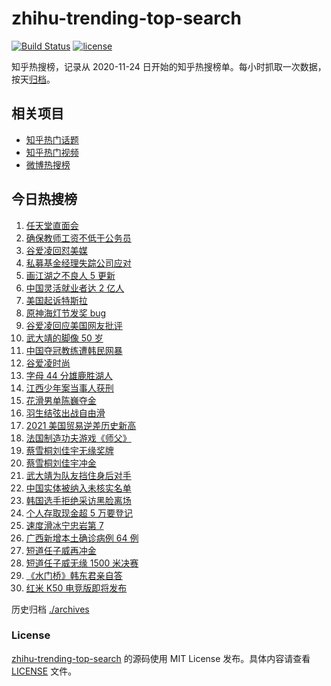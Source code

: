 # zhihu-trending-top-search

[![Build Status](https://github.com/justjavac/zhihu-trending-top-search/workflows/ci/badge.svg?branch=main)](https://github.com/justjavac/zhihu-trending-top-search/actions)
[![license](https://img.shields.io/github/license/justjavac/zhihu-trending-top-search)](https://github.com/justjavac/zhihu-trending-top-search/blob/main/LICENSE)

知乎热搜榜，记录从 2020-11-24 日开始的知乎热搜榜单。每小时抓取一次数据，按天[归档](./archives)。

## 相关项目

- [知乎热门话题](https://github.com/justjavac/zhihu-trending-hot-questions)
- [知乎热门视频](https://github.com/justjavac/zhihu-trending-hot-video)
- [微博热搜榜](https://github.com/justjavac/weibo-trending-hot-search)

## 今日热搜榜

<!-- BEGIN -->
<!-- 最后更新时间 Thu Feb 10 2022 15:12:19 GMT+0800 (China Standard Time) -->

1. [任天堂直面会](https://www.zhihu.com/search?q=任天堂)
1. [确保教师工资不低于公务员](https://www.zhihu.com/search?q=确保教师工资不低于公务员)
1. [谷爱凌回怼美媒](https://www.zhihu.com/search?q=谷爱凌回怼美媒)
1. [私募基金经理失踪公司应对](https://www.zhihu.com/search?q=私募基金经理失踪)
1. [画江湖之不良人 5 更新](https://www.zhihu.com/search?q=画江湖)
1. [中国灵活就业者达 2 亿人](https://www.zhihu.com/search?q=灵活就业者)
1. [美国起诉特斯拉](https://www.zhihu.com/search?q=美国起诉特斯拉)
1. [原神海灯节发奖 bug](https://www.zhihu.com/search?q=原神)
1. [谷爱凌回应美国网友批评](https://www.zhihu.com/search?q=谷爱凌回应)
1. [武大靖的脚像 50 岁](https://www.zhihu.com/search?q=武大靖)
1. [中国夺冠教练遭韩民网暴](https://www.zhihu.com/search?q=中国教练遭韩民网暴)
1. [谷爱凌时尚](https://www.zhihu.com/search?q=谷爱凌时尚)
1. [字母 44 分雄鹿胜湖人](https://www.zhihu.com/search?q=湖人)
1. [江西少年案当事人获刑](https://www.zhihu.com/search?q=江西少年案)
1. [花滑男单陈巍夺金](https://www.zhihu.com/search?q=花样滑冰)
1. [羽生结弦出战自由滑](https://www.zhihu.com/search?q=花样滑冰)
1. [2021 美国贸易逆差历史新高](https://www.zhihu.com/search?q=美国贸易逆差)
1. [法国制造功夫游戏《师父》](https://www.zhihu.com/search?q=师父游戏)
1. [蔡雪桐刘佳宇无缘奖牌](https://www.zhihu.com/search?q=单板滑雪)
1. [蔡雪桐刘佳宇冲金](https://www.zhihu.com/search?q=单板滑雪)
1. [武大靖为队友挡住身后对手](https://www.zhihu.com/search?q=武大靖)
1. [中国实体被纳入未核实名单](https://www.zhihu.com/search?q=美商务部)
1. [韩国选手拒绝采访黑脸离场](https://www.zhihu.com/search?q=韩国选手拒绝采访黑脸离场)
1. [个人存取现金超 5 万要登记](https://www.zhihu.com/search?q=个人存取)
1. [速度滑冰宁忠岩第 7](https://www.zhihu.com/search?q=速度滑冰)
1. [广西新增本土确诊病例 64 例](https://www.zhihu.com/search?q=广西疫情)
1. [短道任子威再冲金](https://www.zhihu.com/search?q=短道速滑)
1. [短道任子威无缘 1500 米决赛](https://www.zhihu.com/search?q=短道速滑)
1. [《水门桥》韩东君亲自答](https://www.zhihu.com/search?q=水门桥)
1. [红米 K50 电竞版即将发布](https://www.zhihu.com/search?q=红米发布)

<!-- END -->

历史归档 [./archives](./archives)

### License

[zhihu-trending-top-search](https://github.com/justjavac/zhihu-trending-top-search)
的源码使用 MIT License 发布。具体内容请查看 [LICENSE](./LICENSE) 文件。
